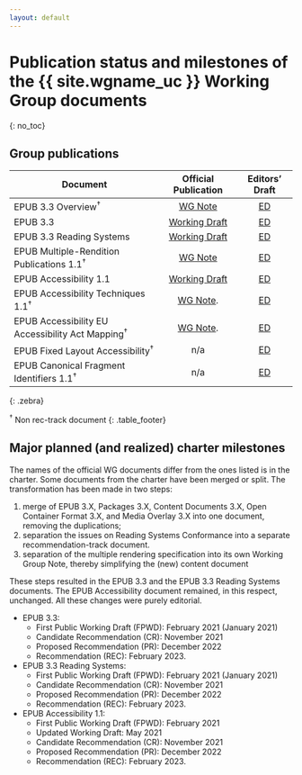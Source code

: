 ```yaml
---
layout: default
---
```


# Publication status and milestones of the {{ site.wgname_uc }} Working Group documents
{: no_toc}


## Group publications

| Document | Official Publication | Editors’ Draft |
|----------|:--------------:|:-----------------:|
| EPUB 3.3 Overview<sup>†<sup>   | [WG Note](https://www.w3.org/TR/epub-overview-33/) | [ED](https://w3c.github.io/epub-specs/epub33/overview/)                
| EPUB 3.3                       | [Working Draft](https://www.w3.org/TR/epub-33/) | [ED](https://w3c.github.io/epub-specs/epub33/core/)                    
| EPUB 3.3 Reading Systems       | [Working Draft](https://www.w3.org/TR/epub-rs-33/) | [ED](https://w3c.github.io/epub-specs/epub33/rs/)                      
| EPUB Multiple-Rendition Publications 1.1<sup>†<sup> | [WG Note](https://www.w3.org/TR/epub-multi-rend-11/) | [ED](https://w3c.github.io/epub-specs/epub33/multi-rend/) 
| EPUB Accessibility 1.1         |  [Working Draft](https://www.w3.org/TR/epub-a11y-11/) | [ED](https://w3c.github.io/epub-specs/epub33/a11y/)     
| EPUB Accessibility Techniques 1.1<sup>†<sup>  |  [WG Note](https://www.w3.org/TR/epub-a11y-tech-11/). | [ED](https://w3c.github.io/epub-specs/epub33/epub-a11y-eaa-mapping/)     
| EPUB Accessibility EU Accessibility Act Mapping<sup>†<sup>  |  [WG Note](https://www.w3.org/TR/epub-a11y-eaa-mapping/). | [ED](https://w3c.github.io/epub-specs/epub33/a11y-tech/)     
| EPUB Fixed Layout Accessibility<sup>†<sup>   | n/a | [ED](https://w3c.github.io/epub-specs/epub33/fxl-a11y/)                
| EPUB Canonical Fragment Identifiers 1.1<sup>†<sup>   | n/a | [ED](https://w3c.github.io/epub-specs/epub33/epubcfi/)                
{: .zebra}

<sup>†</sup> Non rec-track document
{: .table_footer}


## Major planned (and realized) charter milestones

The names of the official WG documents differ from the ones listed is in the charter. Some documents from the charter have been merged or split. The transformation has been made in two steps:

1. merge of EPUB 3.X, Packages 3.X, Content Documents 3.X, Open Container Format 3.X, and Media Overlay 3.X into one document, removing the duplications;
2. separation the issues on Reading Systems Conformance into a separate recommendation-track document.
3. separation of the multiple rendering specification into its own Working Group Note, thereby simplifying the (new) content document

These steps resulted in the EPUB 3.3 and the EPUB 3.3 Reading Systems documents. The EPUB Accessibility document remained, in this respect, unchanged. All these changes were purely editorial.

* EPUB 3.3:
    * First Public Working Draft (FPWD): February 2021 (January 2021)
    * Candidate Recommendation (CR): November 2021
    * Proposed Recommendation (PR): December 2022
    * Recommendation (REC): February 2023.
* EPUB 3.3 Reading Systems:
    * First Public Working Draft (FPWD): February 2021 (January 2021)
    * Candidate Recommendation (CR): November 2021
    * Proposed Recommendation (PR): December 2022
    * Recommendation (REC): February 2023.
* EPUB Accessibility 1.1:
    * First Public Working Draft (FPWD): February 2021
    * Updated Working Draft: May 2021
    * Candidate Recommendation (CR): November 2021
    * Proposed Recommendation (PR): December 2022
    * Recommendation (REC): February 2023.


